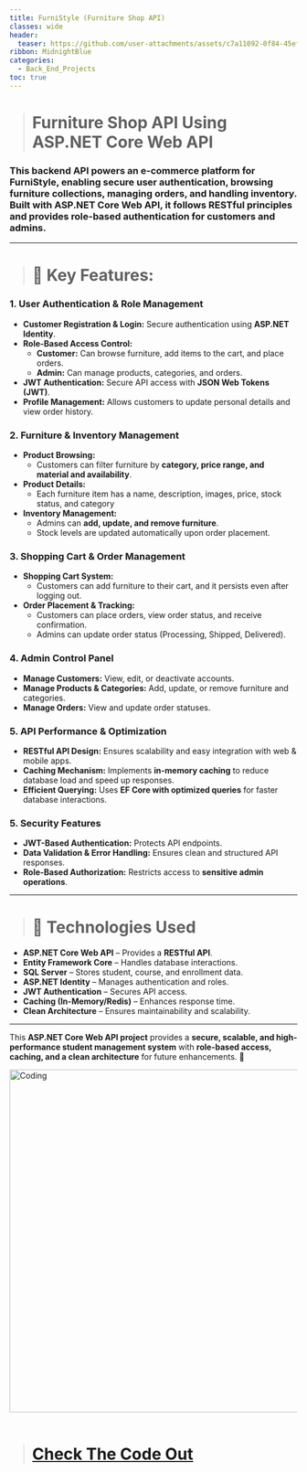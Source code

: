 ```yaml
---
title: FurniStyle (Furniture Shop API)
classes: wide
header:
  teaser: https://github.com/user-attachments/assets/c7a11092-0f84-45ef-a700-950090d53861
ribbon: MidnightBlue
categories:
  - Back_End_Projects
toc: true
---
```



> # Furniture Shop API Using ASP.NET Core Web API

### This backend API powers an e-commerce platform for FurniStyle, enabling secure user authentication, browsing furniture collections, managing orders, and handling inventory. Built with ASP.NET Core Web API, it follows RESTful principles and provides role-based authentication for customers and admins.

---

> # **🔹 Key Features:**

### **1. User Authentication & Role Management**
- **Customer Registration & Login:** Secure authentication using **ASP.NET Identity**.  
- **Role-Based Access Control:**  
  - **Customer:**  Can browse furniture, add items to the cart, and place orders.  
  - **Admin:** Can manage products, categories, and orders. 
- **JWT Authentication:** Secure API access with **JSON Web Tokens (JWT)**.  
- **Profile Management:** Allows customers to update personal details and view order history.  

### **2. Furniture & Inventory Management**
- **Product Browsing:**
  - Customers can filter furniture by **category, price range, and material and availability**.  
- **Product Details:**  
  - Each furniture item has a name, description, images, price, stock status, and category  
- **Inventory Management:**  
  - Admins can **add, update, and remove furniture**.  
  - Stock levels are updated automatically upon order placement.  

### **3. Shopping Cart & Order Management**
- **Shopping Cart System:**
  - Customers can add furniture to their cart, and it persists even after logging out.  
- **Order Placement & Tracking:**  
  - Customers can place orders, view order status, and receive confirmation.
  - Admins can update order status (Processing, Shipped, Delivered).

### **4. Admin Control Panel**
- **Manage Customers:** View, edit, or deactivate accounts.  
- **Manage Products & Categories:** Add, update, or remove furniture and categories.
- **Manage Orders:** View and update order statuses.

### **5. API Performance & Optimization**
- **RESTful API Design:** Ensures scalability and easy integration with web & mobile apps.  
- **Caching Mechanism:** Implements **in-memory caching** to reduce database load and speed up responses.  
- **Efficient Querying:** Uses **EF Core with optimized queries** for faster database interactions.  

### **5. Security Features**
- **JWT-Based Authentication:** Protects API endpoints.  
- **Data Validation & Error Handling:** Ensures clean and structured API responses.  
- **Role-Based Authorization:** Restricts access to **sensitive admin operations**.  

---

> # **🔹 Technologies Used**
- **ASP.NET Core Web API** – Provides a **RESTful API**.  
- **Entity Framework Core** – Handles database interactions.  
- **SQL Server** – Stores student, course, and enrollment data.  
- **ASP.NET Identity** – Manages authentication and roles.  
- **JWT Authentication** – Secures API access.  
- **Caching (In-Memory/Redis)** – Enhances response time.  
- **Clean Architecture** – Ensures maintainability and scalability.  

---


This **ASP.NET Core Web API project** provides a **secure, scalable, and high-performance student management system** with **role-based access, caching, and a clean architecture** for future enhancements. 🚀
<br>

<img   alt="Coding" width="600" src="https://github.com/user-attachments/assets/b32d8560-79bf-4c9d-babf-73ecea391761"> <br><br>



> # [Check The Code Out ](https://github.com/HusseinAdel7/FurniStyleAPI)
